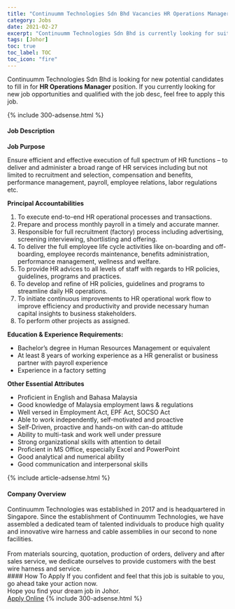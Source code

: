 ```yaml
---
title: "Continuumm Technologies Sdn Bhd Vacancies HR Operations Manager" 
category: Jobs 
date: 2021-02-27 
excerpt: "Continuumm Technologies Sdn Bhd is currently looking for suitable person to fill in the HR Operations Manager which based in Johor" 
tags: [Johor] 
toc: true 
toc_label: TOC 
toc_icon: "fire" 
--- 
```


<p>Continuumm Technologies Sdn Bhd is looking for new potential candidates to fill in for <b>HR Operations Manager</b> position. If you currently looking for new job opportunities and qualified with the job desc, feel free to apply this job.
</p>{% include 300-adsense.html %} 
<div><div><h4>Job Description</h4></div><div><div><span><div><p><strong>Job Purpose</strong></p><p>Ensure efficient and effective execution of full spectrum of HR functions &#8211; to deliver and administer a broad range of HR services including but not limited to recruitment and selection, compensation and benefits, performance management, payroll, employee relations, labor regulations etc.&#160;</p><p><strong>Principal Accountabilities</strong></p><ol><li>To execute end-to-end HR operational processes and transactions.</li><li>Prepare and process monthly payroll in a timely and accurate manner.</li><li>Responsible for full recruitment (factory) process including advertising, screening interviewing, shortlisting and offering.</li><li>To deliver the full employee life cycle activities like on-boarding and off-boarding, employee records maintenance, benefits administration, performance management, wellness and welfare.</li><li>To provide HR advices to all levels of staff with regards to HR policies, guidelines, programs and practices.</li><li>To develop and refine of HR policies, guidelines and programs to streamline daily HR operations.</li><li>To initiate continuous improvements to HR operational work flow to improve efficiency and productivity and provide necessary human capital insights to business stakeholders.</li><li>To perform other projects as assigned.</li></ol><p><strong>Education &amp; Experience Requirements:</strong></p><ul><li>Bachelor&#8217;s degree in Human Resources Management or equivalent</li><li>At least 8 years of working experience as a HR generalist or business partner with payroll experience&#160;</li><li>Experience in a factory setting</li></ul><p><strong>Other Essential Attributes</strong></p><ul><li>Proficient in English and Bahasa Malaysia</li><li>Good knowledge of Malaysia employment laws &amp; regulations</li><li>Well versed in Employment Act, EPF Act, SOCSO Act</li><li>Able to work independently, self-motivated and proactive</li><li>Self-Driven, proactive and hands-on with can-do attitude</li><li>Ability to multi-task and work well under pressure</li><li>Strong organizational skills with attention to detail</li><li>Proficient in MS Office, especially Excel and PowerPoint</li><li>Good analytical and numerical ability</li><li>Good communication and interpersonal skills</li></ul></div></span></div></div></div> 
{% include article-adsense.html %} 
<div><div><h4>Company Overview</h4></div><div><div><span><div><div>Continuumm Technologies was established in 2017 and is headquartered in Singapore. Since the establishment of Continuumm Technologies, we have assembled a dedicated team of talented individuals to produce high quality and innovative wire harness and cable assemblies in our second to none facilities.<br>
&#160;</div>
<div>From materials sourcing, quotation, production of orders, delivery and after sales service, we dedicate ourselves to provide customers with the best wire harness and service.</div></div></span></div></div></div> 
#### How To Apply 
If you confident and feel that this job is suitable to you, go ahead take your action now. <br/> 
Hope you find your dream job in Johor. <br/> 
<a href="https://www.jobstreet.com.my/en/job/hr-operations-manager-4492636?jobId=jobstreet-my-job-4492636&" class="btn btn--info" target="_blank" rel="nofollow noopenner">Apply Online</a> 
{% include 300-adsense.html %} 
